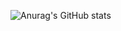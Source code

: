 ![Anurag's GitHub stats](https://github-readme-stats.vercel.app/api?username=mk0131&&show_icons=true&theme=radical)


